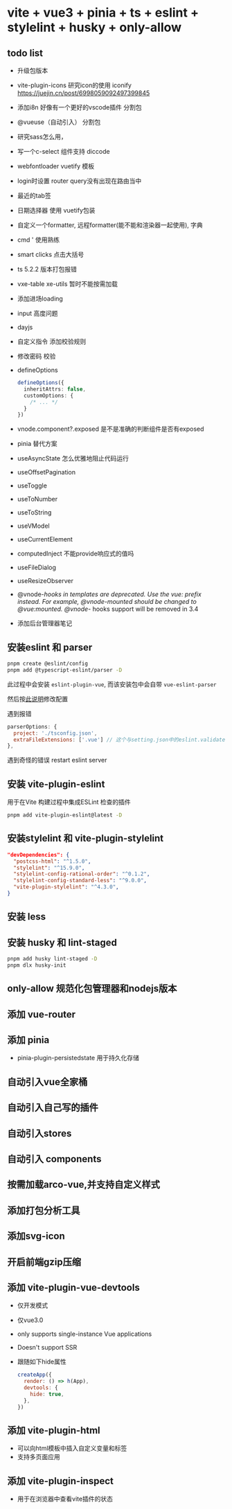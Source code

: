 # vite + vue3 + pinia + ts + eslint + stylelint + husky + only-allow

## todo list

- 升级包版本
- vite-plugin-icons 研究icon的使用 iconify <https://juejin.cn/post/6998059092497399845>
- 添加i8n 好像有一个更好的vscode插件 分割包
- @vueuse（自动引入） 分割包
- 研究sass怎么用，
- 写一个c-select 组件支持 diccode
- webfontloader vuetify 模板
- login时设置 router query没有出现在路由当中
- 最近的tab签
- 日期选择器 使用 vuetify包装
- 自定义一个formatter, 远程formatter(能不能和渲染器一起使用), 字典
- cmd ' 使用熟练
- smart clicks 点击大括号
- ts 5.2.2 版本打包报错
- vxe-table xe-utils 暂时不能按需加载
- 添加进场loading
- input 高度问题
- dayjs
- 自定义指令 添加校验规则
- 修改密码 校验
- defineOptions

  ```ts
  defineOptions({
    inheritAttrs: false,
    customOptions: {
      /* ... */
    }
  })
  ```

- vnode.component?.exposed 是不是准确的判断组件是否有exposed
- pinia 替代方案
- useAsyncState 怎么优雅地阻止代码运行
- useOffsetPagination
- useToggle
- useToNumber
- useToString
- useVModel
- useCurrentElement
- computedInject 不能provide响应式的值吗
- useFileDialog
- useResizeObserver
- @vnode-*hooks in templates are deprecated. Use the vue: prefix instead. For example, @vnode-mounted should be changed to @vue:mounted. @vnode-* hooks support will be removed in 3.4
- 添加后台管理器笔记

## 安装eslint 和 parser

```bash
pnpm create @eslint/config
pnpm add @typescript-eslint/parser -D
```

此过程中会安装 `eslint-plugin-vue`, 而该安装包中会自带 `vue-eslint-parser`

然后按[此说明](https://eslint.vuejs.org/user-guide/#how-to-use-a-custom-parser)修改配置

遇到报错

```js
parserOptions: {
  project: './tsconfig.json',
  extraFileExtensions: ['.vue'] // 这个与setting.json中的eslint.validate有关
},
```

遇到奇怪的错误 restart eslint server

## 安装 vite-plugin-eslint

用于在Vite 构建过程中集成ESLint 检查的插件

```bash
pnpm add vite-plugin-eslint@latest -D
```

## 安装stylelint 和 vite-plugin-stylelint

```json
"devDependencies": {
  "postcss-html": "^1.5.0",
  "stylelint": "^15.9.0",
  "stylelint-config-rational-order": "^0.1.2",
  "stylelint-config-standard-less": "^9.0.0",
  "vite-plugin-stylelint": "^4.3.0",
}
```

## 安装 less

## 安装 husky 和 lint-staged

```bash
pnpm add husky lint-staged -D
pnpm dlx husky-init
```

## only-allow 规范化包管理器和nodejs版本

## 添加 vue-router

## 添加 pinia

- pinia-plugin-persistedstate 用于持久化存储

## 自动引入vue全家桶

## 自动引入自己写的插件

## 自动引入stores

## 自动引入 components

## 按需加载arco-vue,并支持自定义样式

## 添加打包分析工具

## 添加svg-icon

## 开启前端gzip压缩

## 添加 vite-plugin-vue-devtools

- 仅开发模式
- 仅vue3.0
- only supports single-instance Vue applications
- Doesn't support SSR
- 跟随如下hide属性

  ```js
  createApp({
    render: () => h(App),
    devtools: {
      hide: true,
    },
  })
  ```

## 添加 vite-plugin-html

- 可以向html模板中插入自定义变量和标签
- 支持多页面应用

## 添加 vite-plugin-inspect

- 用于在浏览器中查看vite插件的状态
